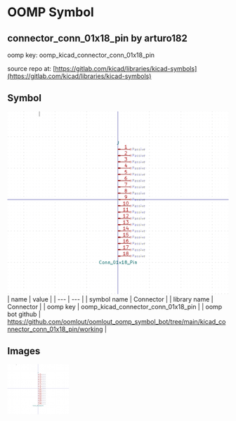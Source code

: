 # OOMP Symbol  
## connector_conn_01x18_pin  by arturo182  
  
oomp key: oomp_kicad_connector_conn_01x18_pin  
  
source repo at: [https://gitlab.com/kicad/libraries/kicad-symbols](https://gitlab.com/kicad/libraries/kicad-symbols)  
## Symbol  
  
[![working.png](working_600.png)](working.png)  
| name | value | 
| --- | --- | 
| symbol name | Connector | 
| library name | Connector | 
| oomp key | oomp_kicad_connector_conn_01x18_pin | 
| oomp bot github | https://github.com/oomlout/oomlout_oomp_symbol_bot/tree/main/kicad_connector_conn_01x18_pin/working | 
## Images  
  
[![working.png](working_140.png)](working.png)  
